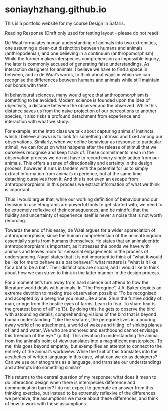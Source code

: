 # soniayhzhang.github.io
This is a portfolio website for my course Design in Safaris.

Reading Response (Draft only used for testing layout - please do not read)

De Waal formulates human understanding of animals into two extremities, one assuming a clear-cut distinction between humans and animals (anthropodenial), and one believing in a continuum (anthropomorphism). While the former makes interspecies comprehension an impossible inquiry, the later is commonly accused of generating false understandings. As interaction designers for animals, I believe we have to find a space in between, and in de Waal’s words, to think about ways in which we can recognise the differences between humans and animals while still maintain our bonds with them.  

In behavioural sciences, many would agree that anthropomorphism is something to be avoided. Modern science is founded upon the idea of objectivity, a distance between the observer and the observed. While this distance saves us from the naive projection of our perceptions to another species, it also risks a profound detachment from experience and interaction with what we study. 

For example, at the Intro class we talk about capturing animals’ instincts, which I believe allows us to look for something intrinsic and fixed among our observations. Similarly, when we define behaviour as response to particular stimuli, we can focus on what happens after the release of stimuli that we ourselves recognise and keep track of. These commitments mean in the observation process we do not have to record every single action from our animals. This offers a sense of directionality and certainty in the design process, however, it runs in tandem with the potential for us to simply extract information from animal’s experience, but at the same time detaching ourselves from it. And this is not even an escape from anthropomorphism: in this process we extract information of what we think is important. 

Thus I would argue that, while our working definition of behaviour and our decision to use ethograms are powerful tools to get started with, we need to be extremely reflexive of their consequences, and be mindful that the fluidity and uncertainty of experience itself is never a noise that is not worth recording. 

Towards the end of his essay, de Waal argues for a wider appreciation of anthropomorphism, since the human comprehension of the animal kingdom essentially starts from humans themselves. He states that an animalcentric anthropomorphism is important, as it stresses the bonds we have with animals and leaves room for sensorial engagements in the process of understanding. Nagel states that it is not important to think of “what it would be like for me to behave as a bat behaves”; what matters is “what is it like for a bat to be a bat”. Their distinctions are crucial, and I would like to think about how we can strive to think in the latter manner in the design process.

For a moment let’s turn away from hard science but attend to how the literature world deals with animals. In “The Peregrine”, J.A. Baker depicts an extreme devotion to making true observation possible: “To be recognised and accepted by a peregrine you must…Be alone. Shun the furtive oddity of man, cringe from the hostile eyes of farms. Learn to fear. To share fear is the greatest bond of all” (p.13). By doing this, he gets to observe the bird with astounding details, comprehending visions of the bird that is beyond human understanding: “Like the seafarer, the peregrine lives in a pouring away world of no attachment, a world of wakes and tilting, of sinking planes of land and water. We who are anchored and earthbound cannot envisage this freedom of the eye.” (p.35). This devotion to understanding the animal from the animal’s point of view translates into a magnificent masterpiece. To me, this goes beyond empathy, but exemplifies an attempt to connect to the entirety of the animal’s worldview. While the fruit of this translates into the aesthetics of written language in this case, what can we do as designers? Can we use our ethograms as a language, and translate our understandings and attempts into something similar?

This returns to the central question of my response: what does it mean to do interaction design when there is interspecies difference and communication barrier? I do not expect to generate an answer from this thinking exercise, but instead to be extremely reflexive of the differences we perceive, the assumptions we make about these differences, and think of how to work with these assumptions. 
